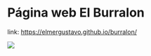 # Página web El Burralon

link: https://elmergustavo.github.io/burralon/


![](https://github.com/elmergustavo/burralon/blob/master/capturas/1.PNG)
